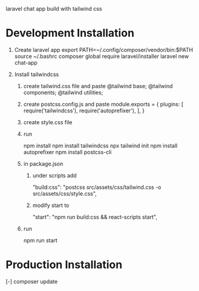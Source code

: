 laravel chat app build with tailwind css

# Development Installation

1. Create laravel app
   export PATH=~/.config/composer/vendor/bin:$PATH
   source ~/.bashrc
   composer global require laravel/installer
   laravel new chat-app

2. Install tailwindcss

    1. create tailwind.css file and paste
       @tailwind base;
       @tailwind components;
       @tailwind utilities;

    2. create postcss.config.js and paste
       module.exports = {
       plugins: [
       require('tailwindcss'),
       require('autoprefixer'),
       ],
       }

    3. create style.css file

    4. run

        npm install
        npm install tailwindcss
        npx tailwind init
        npm install autoprefixer
        npm install postcss-cli

    5. in package.json

        1. under scripts add

            "build:css": "postcss src/assets/css/tailwind.css -o src/assets/css/style.css",

        2. modify start to

            "start": "npm run build:css && react-scripts start",

    6. run

        npm run start

# Production Installation

[-] composer update
